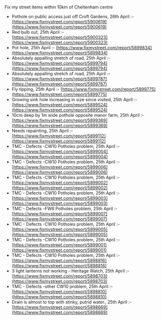 Fix my street items within 10km of Cheltenham centre

<!-- fix_marker starts -->

- Pothole on public access just off Croft Gardens, 26th April :- [https://www.fixmystreet.com/report/5900619](https://www.fixmystreet.com/report/5900619)
- Red bulb out, 25th April :- [https://www.fixmystreet.com/report/5900323](https://www.fixmystreet.com/report/5900323)
- Pot hole, 25th April :- [https://www.fixmystreet.com/report/5899834](https://www.fixmystreet.com/report/5899834)
- Absolutely appalling stretch of road, 25th April :- [https://www.fixmystreet.com/report/5899794](https://www.fixmystreet.com/report/5899794)
- Absolutely appalling stretch of road, 25th April :- [https://www.fixmystreet.com/report/5899787](https://www.fixmystreet.com/report/5899787)
- Fly tipping, 25th April :- [https://www.fixmystreet.com/report/5899775](https://www.fixmystreet.com/report/5899775)
- Growing sink hole increasing in size since visited, 25th April :- [https://www.fixmystreet.com/report/5899524](https://www.fixmystreet.com/report/5899524)
- 10cm deep by 1m wide pothole opposite manor farm, 25th April :- [https://www.fixmystreet.com/report/5899369](https://www.fixmystreet.com/report/5899369)
- Needs repainting, 25th April :- [https://www.fixmystreet.com/report/5899112](https://www.fixmystreet.com/report/5899112)
- TMC - Defects -CW10 Potholes problem, 25th April :- [https://www.fixmystreet.com/report/5899004](https://www.fixmystreet.com/report/5899004)
- TMC - Defects -CW10 Potholes problem, 25th April :- [https://www.fixmystreet.com/report/5899006](https://www.fixmystreet.com/report/5899006)
- TMC - Defects -CW10 Potholes problem, 25th April :- [https://www.fixmystreet.com/report/5899002](https://www.fixmystreet.com/report/5899002)
- TMC - Defects -CW10 Potholes problem, 25th April :- [https://www.fixmystreet.com/report/5899003](https://www.fixmystreet.com/report/5899003)
- TMC - Defects -FW6 Potholes problem, 25th April :- [https://www.fixmystreet.com/report/5899007](https://www.fixmystreet.com/report/5899007)
- TMC - Defects -CW10 Potholes problem, 25th April :- [https://www.fixmystreet.com/report/5899005](https://www.fixmystreet.com/report/5899005)
- TMC - Defects -CW10 Potholes problem, 25th April :- [https://www.fixmystreet.com/report/5899001](https://www.fixmystreet.com/report/5899001)
- TMC - Defects -CW10 Potholes problem, 25th April :- [https://www.fixmystreet.com/report/5898816](https://www.fixmystreet.com/report/5898816)
- 3 light lanterns not working - Heritage Watch, 25th April :- [https://www.fixmystreet.com/report/5898703](https://www.fixmystreet.com/report/5898703)
- TMC - Defects -other CW10 problem, 25th April :- [https://www.fixmystreet.com/report/5898810](https://www.fixmystreet.com/report/5898810)
- Drain is almost to top with stinky, putrid water., 25th April :- [https://www.fixmystreet.com/report/5898669](https://www.fixmystreet.com/report/5898669)

<!-- fix_marker ends -->